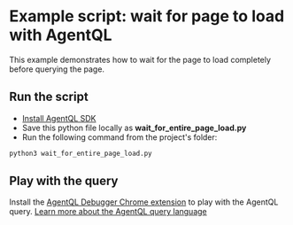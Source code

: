 # Example script: wait for page to load with AgentQL

This example demonstrates how to wait for the page to load completely before querying the page.

## Run the script

- [Install AgentQL SDK](https://docs.agentql.com/docs/installation/sdk-installation)
- Save this python file locally as **wait_for_entire_page_load.py**
- Run the following command from the project's folder:

```bash
python3 wait_for_entire_page_load.py
```

## Play with the query

Install the [AgentQL Debugger Chrome extension](https://docs.agentql.com/docs/installation/chrome-extension-installation/) to play with the AgentQL query. [Learn more about the AgentQL query language](https://docs.agentql.com/docs/agentql-query/query-intro)

